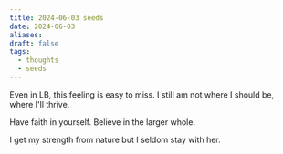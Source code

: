 ```yaml
---
title: 2024-06-03 seeds
date: 2024-06-03
aliases: 
draft: false
tags:
  - thoughts
  - seeds
---
```

Even in LB, this feeling is easy to miss. I still am not where I should be, where I'll thrive.

Have faith in yourself. Believe in the larger whole.

I get my strength from nature but I seldom stay with her.